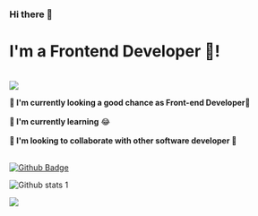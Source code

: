 ### Hi there 👋

<h1> I'm a Frontend Developer 🚀!</h1> <br/>
<img src='https://img.freepik.com/free-vector/hand-coding-concept-illustration_114360-8193.jpg?w=1380&t=st=1686516098~exp=1686516698~hmac=25bd2d599693a05a9cbf25907f488d79cfbd0d9e9b174f9f732786dfc9250ace' />

<b> 🔭 I'm currently looking a good chance as Front-end Developer🌱 </b><br/><br/>
<b>🌱 I'm currently learning</b> 😂<br/><br/>
<b>👯 I'm looking to collaborate with other software developer  </b>🎨<br/><br/>



[![Github Badge](https://img.shields.io/badge/-Github-000?style=quare&labelColor=000&logo=Github&logoColor=white&link=link)](https://github.com/zehracelk?tab=repositories) 

![Github stats 1](https://github-readme-stats.vercel.app/api?username=zehracelk&show_icons=true&theme=gradient)

<img src="https://res.cloudinary.com/practicaldev/image/fetch/s--E4gnEuy_--/c_limit%2Cf_auto%2Cfl_progressive%2Cq_66%2Cw_880/https://dev-to-uploads.s3.amazonaws.com/uploads/articles/233m04x0r0lv60payria.gif">
